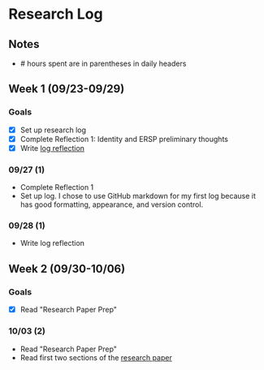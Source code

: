 # Research Log

## Notes
- \# hours spent are in parentheses in daily headers

## Week 1 (09/23-09/29)

### Goals
- [X] Set up research log
- [X] Complete Reflection 1: Identity and ERSP preliminary thoughts
- [X] Write [log reflection](https://docs.google.com/document/d/1tth25z1mP1-FY_61-xe6FEbStgGxtg8T71m375zLqW8/edit?usp=sharing)

### 09/27 (1)
- Complete Reflection 1
- Set up log. I chose to use GitHub markdown for my first log because it has good formatting, appearance, and version control.

### 09/28 (1)
- Write log reflection


## Week 2 (09/30-10/06)

### Goals
- [X] Read "Research Paper Prep"

### 10/03 (2)
- Read "Research Paper Prep"
- Read first two sections of the [research paper](https://www.usenix.org/system/files/osdi21-ahmad.pdf)
